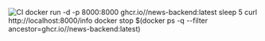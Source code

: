 ![CI](https://github.com/<User>/<Repo>/actions/workflows/ci.yml/badge.svg)
docker run -d -p 8000:8000 ghcr.io/<User>/news-backend:latest
sleep 5
curl http://localhost:8000/info
docker stop $(docker ps -q --filter ancestor=ghcr.io/<User>/news-backend:latest)
